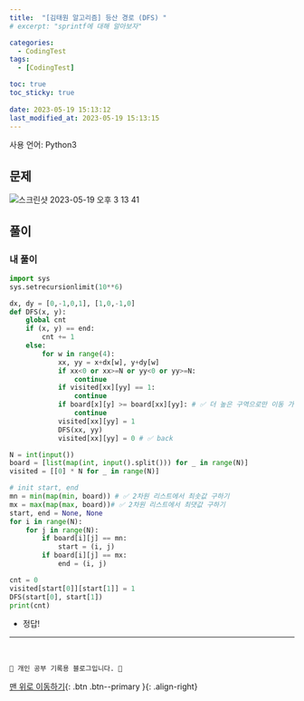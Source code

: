 ```yaml
---
title:  "[김태원 알고리즘] 등산 경로 (DFS) "
# excerpt: "sprintf에 대해 알아보자"

categories:
  - CodingTest
tags:
  - [CodingTest]

toc: true
toc_sticky: true
 
date: 2023-05-19 15:13:12
last_modified_at: 2023-05-19 15:13:15
---
```


사용 언어: Python3

## 문제
![스크린샷 2023-05-19 오후 3 13 41](https://github.com/minju412/jenkins-test/assets/59405576/d19a2730-2a2b-4a46-a03e-e45166b9b112)


## 풀이
### 내 풀이
```py
import sys
sys.setrecursionlimit(10**6)

dx, dy = [0,-1,0,1], [1,0,-1,0]
def DFS(x, y):
    global cnt
    if (x, y) == end:
        cnt += 1
    else:
        for w in range(4):
            xx, yy = x+dx[w], y+dy[w]
            if xx<0 or xx>=N or yy<0 or yy>=N:
                continue
            if visited[xx][yy] == 1:
                continue
            if board[x][y] >= board[xx][yy]: # ✅ 더 높은 구역으로만 이동 가능
                continue
            visited[xx][yy] = 1
            DFS(xx, yy)
            visited[xx][yy] = 0 # ✅ back

N = int(input())
board = [list(map(int, input().split())) for _ in range(N)]
visited = [[0] * N for _ in range(N)]

# init start, end
mn = min(map(min, board)) # ✅ 2차원 리스트에서 최솟값 구하기
mx = max(map(max, board))# ✅ 2차원 리스트에서 최댓값 구하기
start, end = None, None
for i in range(N):
    for j in range(N):
        if board[i][j] == mn:
            start = (i, j)
        if board[i][j] == mx:
            end = (i, j)

cnt = 0
visited[start[0]][start[1]] = 1
DFS(start[0], start[1])
print(cnt)
```
- 정답!






***
<br>


    💛 개인 공부 기록용 블로그입니다. 👻

[맨 위로 이동하기](#){: .btn .btn--primary }{: .align-right}